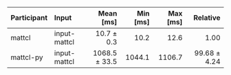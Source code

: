 | Participant | Input | Mean [ms] | Min [ms] | Max [ms] | Relative |
|:---|:---|---:|---:|---:|---:|
| mattcl | input-mattcl | 10.7 ± 0.3 | 10.2 | 12.6 | 1.00 |
| mattcl-py | input-mattcl | 1068.5 ± 33.5 | 1044.1 | 1106.7 | 99.68 ± 4.24 |
